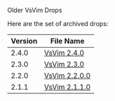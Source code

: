 Older VsVim Drops

Here are the set of archived drops:

| Version | File Name |
| --- | --- | 
| 2.4.0 | [VsVim 2.4.0](https://vsvim.blob.core.windows.net/drops/VsVim-2.4.0.vsix)
| 2.3.0 | [VsVim 2.3.0](https://vsvim.blob.core.windows.net/drops/VsVim-2.3.0.vsix)
| 2.2.0 | [VsVim 2.2.0.0](https://vsvim.blob.core.windows.net/drops/VsVim-2.2.0.0.vsix)
| 2.1.1 | [VsVim 2.1.1.0](https://vsvim.blob.core.windows.net/drops/VsVim-2.1.1.0.vsix)
